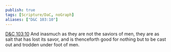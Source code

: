 ```yaml
---
publish: true
tags: [Scripture/DaC, noGraph]
aliases: ["D&C 103:10"]
---
```

[D&C 103:10](https://churchofjesuschrist.org/study/scriptures/dc-testament/dc/103?lang=eng&id=p10#p10) And inasmuch as they are not the saviors of men, they are as salt that has lost its savor, and is thenceforth good for nothing but to be cast out and trodden under foot of men.
